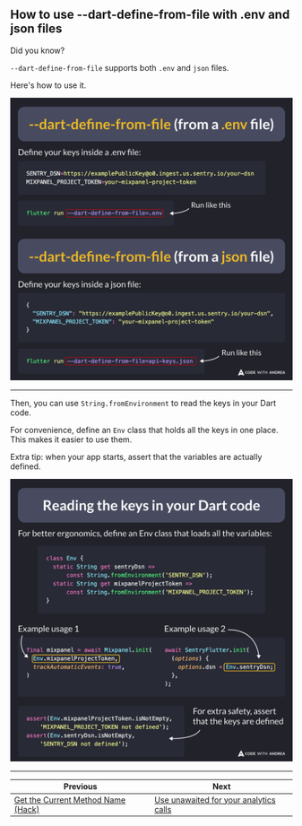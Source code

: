 ## How to use --dart-define-from-file with .env and json files

Did you know?

`--dart-define-from-file` supports both `.env` and `json` files.

Here's how to use it.

![](175.1.png)

<!--

--dart-define-from-file (from a .env file)

Define your keys inside a .env file:

```
SENTRY_DSN=https://examplePublicKey@o0.ingest.us.sentry.io/your-dsn
MIXPANEL_PROJECT_TOKEN=your-mixpanel-project-token
```

Run like this:

```
flutter run --dart-define-from-file=.env
```

---

--dart-define-from-file (from a json file)

Define your keys inside a .json file:

```json
{
  "SENTRY_DSN": "https://examplePublicKey@o0.ingest.us.sentry.io/your-dsn",
  "MIXPANEL_PROJECT_TOKEN": "your-mixpanel-project-token"
}
```

Run like this:

```
flutter run --dart-define-from-file=api-keys.json
```

-->

---

Then, you can use `String.fromEnvironment` to read the keys in your Dart code.

For convenience, define an `Env` class that holds all the keys in one place. This makes it easier to use them.

Extra tip: when your app starts, assert that the variables are actually defined.

![](175.2.png)

<!--

// Reading the keys in your Dart code

// For better ergonomics, define an Env class that loads all the variables
class Env {
  static String get sentryDsn => const String.fromEnvironment('SENTRY_DSN');
  static String get mixpanelProjectToken =>
      const String.fromEnvironment('MIXPANEL_PROJECT_TOKEN');
}

// Example usage 1
final mixpanel = await Mixpanel.init(
  Env.mixpanelProjectToken,
  trackAutomaticEvents: true,
)

// Example usage 2
await SentryFlutter.init(
  (options) {
    options.dsn = Env.sentryDsn;
  },
);

// For extra safety, assert that the variables are defined
assert(Env.mixpanelProjectToken.isNotEmpty,
    'MIXPANEL_PROJECT_TOKEN not defined');
assert(Env.sentryDsn.isNotEmpty,
    'SENTRY_DSN not defined');

-->

---

| Previous | Next |
| -------- | ---- |
| [Get the Current Method Name (Hack)](../0174-get-method-name-stack-trace/index.md) | [Use unawaited for your analytics calls](../0176-use-unawaited-analytics-calls/index.md) |


<!-- TWITTER|https://x.com/biz84/status/1817917584932495809 -->
<!-- LINKEDIN|https://www.linkedin.com/posts/andreabizzotto_did-you-know-dart-define-from-file-supports-activity-7223683174126489600-cGMD -->

